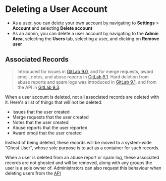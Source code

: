 # Deleting a User Account

- As a user, you can delete your own account by navigating to **Settings** > **Account** and selecting **Delete account**
- As an admin, you can delete a user account by navigating to the **Admin Area**, selecting the **Users** tab, selecting a user, and clicking on **Remove user**

## Associated Records

> Introduced for issues in [GitLab 9.0][ce-7393], and for merge requests, award
  emoji, notes, and abuse reports in [GitLab 9.1][ce-10467].
  Hard deletion from abuse reports and spam logs was introduced in
  [GitLab 9.1][ce-10273], and from the API in [GitLab 9.3][ce-11853].

When a user account is deleted, not all associated records are deleted with it.
Here's a list of things that will not be deleted:

- Issues that the user created
- Merge requests that the user created
- Notes that the user created
- Abuse reports that the user reported
- Award emoji that the user craeted

Instead of being deleted, these records will be moved to a system-wide
"Ghost User", whose sole purpose is to act as a container for such records.

When a user is deleted from an abuse report or spam log, these associated
records are not ghosted and will be removed, along with any groups the user
is a sole owner of. Administrators can also request this behaviour when
deleting users from the [API](../../../api/users.md#user-deletion)

[ce-7393]: https://gitlab.com/gitlab-org/gitlab-ce/merge_requests/7393
[ce-10273]: https://gitlab.com/gitlab-org/gitlab-ce/merge_requests/10273
[ce-10467]: https://gitlab.com/gitlab-org/gitlab-ce/merge_requests/10467
[ce-11853]: https://gitlab.com/gitlab-org/gitlab-ce/merge_requests/11853

